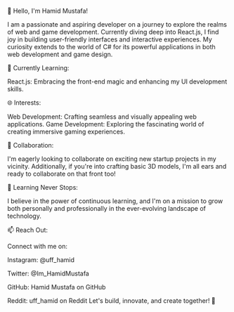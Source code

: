 👋 Hello, I'm Hamid Mustafa!

I am a passionate and aspiring developer on a journey to explore the realms of web and game development. Currently diving deep into React.js, I find joy in building user-friendly interfaces and interactive experiences. My curiosity extends to the world of C# for its powerful applications in both web development and game design.

🚀 Currently Learning:

React.js: Embracing the front-end magic and enhancing my UI development skills.

🌐 Interests:

Web Development: Crafting seamless and visually appealing web applications.
Game Development: Exploring the fascinating world of creating immersive gaming experiences.

🤝 Collaboration:

I'm eagerly looking to collaborate on exciting new startup projects in my vicinity. Additionally, if you're into crafting basic 3D models, I'm all ears and ready to collaborate on that front too!

🌱 Learning Never Stops:

I believe in the power of continuous learning, and I'm on a mission to grow both personally and professionally in the ever-evolving landscape of technology.

📫 Reach Out:

Connect with me on:

Instagram: @uff_hamid

Twitter: @Im_HamidMustafa

GitHub: Hamid Mustafa on GitHub

Reddit: uff_hamid on Reddit
Let's build, innovate, and create together! 🚀
